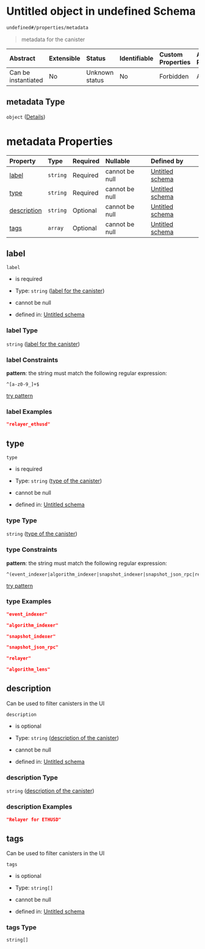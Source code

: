 # Untitled object in undefined Schema

```txt
undefined#/properties/metadata
```



> metadata for the canister

| Abstract            | Extensible | Status         | Identifiable | Custom Properties | Additional Properties | Access Restrictions | Defined In                                                                           |
| :------------------ | :--------- | :------------- | :----------- | :---------------- | :-------------------- | :------------------ | :----------------------------------------------------------------------------------- |
| Can be instantiated | No         | Unknown status | No           | Forbidden         | Allowed               | none                | [algorithm\_indexer.json\*](../../out/algorithm_indexer.json "open original schema") |

## metadata Type

`object` ([Details](algorithm_indexer-properties-metadata.md))

# metadata Properties

| Property                    | Type     | Required | Nullable       | Defined by                                                                                                                                                 |
| :-------------------------- | :------- | :------- | :------------- | :--------------------------------------------------------------------------------------------------------------------------------------------------------- |
| [label](#label)             | `string` | Required | cannot be null | [Untitled schema](algorithm_indexer-properties-metadata-properties-label-for-the-canister.md "undefined#/properties/metadata/properties/label")            |
| [type](#type)               | `string` | Required | cannot be null | [Untitled schema](algorithm_indexer-properties-metadata-properties-type-of-the-canister.md "undefined#/properties/metadata/properties/type")               |
| [description](#description) | `string` | Optional | cannot be null | [Untitled schema](algorithm_indexer-properties-metadata-properties-description-of-the-canister.md "undefined#/properties/metadata/properties/description") |
| [tags](#tags)               | `array`  | Optional | cannot be null | [Untitled schema](algorithm_indexer-properties-metadata-properties-tags-for-the-canister.md "undefined#/properties/metadata/properties/tags")              |

## label



`label`

*   is required

*   Type: `string` ([label for the canister](algorithm_indexer-properties-metadata-properties-label-for-the-canister.md))

*   cannot be null

*   defined in: [Untitled schema](algorithm_indexer-properties-metadata-properties-label-for-the-canister.md "undefined#/properties/metadata/properties/label")

### label Type

`string` ([label for the canister](algorithm_indexer-properties-metadata-properties-label-for-the-canister.md))

### label Constraints

**pattern**: the string must match the following regular expression:&#x20;

```regexp
^[a-z0-9_]+$
```

[try pattern](https://regexr.com/?expression=%5E%5Ba-z0-9_%5D%2B%24 "try regular expression with regexr.com")

### label Examples

```json
"relayer_ethusd"
```

## type



`type`

*   is required

*   Type: `string` ([type of the canister](algorithm_indexer-properties-metadata-properties-type-of-the-canister.md))

*   cannot be null

*   defined in: [Untitled schema](algorithm_indexer-properties-metadata-properties-type-of-the-canister.md "undefined#/properties/metadata/properties/type")

### type Type

`string` ([type of the canister](algorithm_indexer-properties-metadata-properties-type-of-the-canister.md))

### type Constraints

**pattern**: the string must match the following regular expression:&#x20;

```regexp
^(event_indexer|algorithm_indexer|snapshot_indexer|snapshot_json_rpc|relayer|algorithm_lens)$
```

[try pattern](https://regexr.com/?expression=%5E\(event_indexer%7Calgorithm_indexer%7Csnapshot_indexer%7Csnapshot_json_rpc%7Crelayer%7Calgorithm_lens\)%24 "try regular expression with regexr.com")

### type Examples

```json
"event_indexer"
```

```json
"algorithm_indexer"
```

```json
"snapshot_indexer"
```

```json
"snapshot_json_rpc"
```

```json
"relayer"
```

```json
"algorithm_lens"
```

## description

Can be used to filter canisters in the UI

`description`

*   is optional

*   Type: `string` ([description of the canister](algorithm_indexer-properties-metadata-properties-description-of-the-canister.md))

*   cannot be null

*   defined in: [Untitled schema](algorithm_indexer-properties-metadata-properties-description-of-the-canister.md "undefined#/properties/metadata/properties/description")

### description Type

`string` ([description of the canister](algorithm_indexer-properties-metadata-properties-description-of-the-canister.md))

### description Examples

```json
"Relayer for ETHUSD"
```

## tags

Can be used to filter canisters in the UI

`tags`

*   is optional

*   Type: `string[]`

*   cannot be null

*   defined in: [Untitled schema](algorithm_indexer-properties-metadata-properties-tags-for-the-canister.md "undefined#/properties/metadata/properties/tags")

### tags Type

`string[]`
